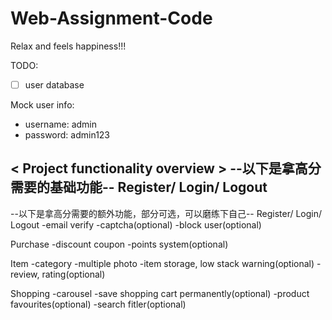 # Web-Assignment-Code
Relax and feels happiness!!!

TODO:
- [ ] user database

Mock user info:
- username: admin
- password: admin123



< Project functionality overview >
--以下是拿高分需要的基础功能--
Register/ Login/ Logout
-

--以下是拿高分需要的额外功能，部分可选，可以磨练下自己--
Register/ Login/ Logout
-email verify
-captcha(optional)
-block user(optional)

Purchase
-discount coupon
-points system(optional)

Item
-category
-multiple photo
-item storage, low stack warning(optional)
-review, rating(optional)

Shopping
-carousel
-save shopping cart permanently(optional)
-product favourites(optional)
-search fitler(optional)

